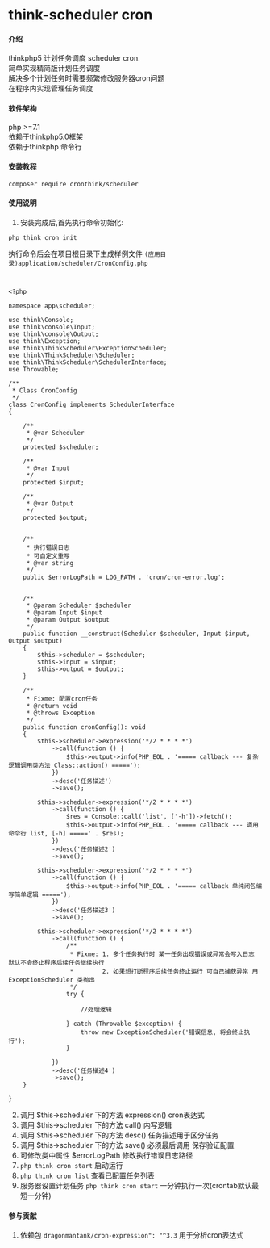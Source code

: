 # think-scheduler cron

#### 介绍
thinkphp5 计划任务调度 scheduler cron.   
简单实现精简版计划任务调度  
解决多个计划任务时需要频繁修改服务器cron问题  
在程序内实现管理任务调度

#### 软件架构
php >=7.1  
依赖于thinkphp5.0框架  
依赖于thinkphp 命令行


#### 安装教程
`composer require cronthink/scheduler `

#### 使用说明

1.  安装完成后,首先执行命令初始化:

```
php think cron init
```
执行命令后会在项目根目录下生成样例文件  `(应用目录)application/scheduler/CronConfig.php`

```


<?php

namespace app\scheduler;

use think\Console;
use think\console\Input;
use think\console\Output;
use think\Exception;
use think\ThinkScheduler\ExceptionScheduler;
use think\ThinkScheduler\Scheduler;
use think\ThinkScheduler\SchedulerInterface;
use Throwable;

/**
 * Class CronConfig
 */
class CronConfig implements SchedulerInterface
{

    /**
     * @var Scheduler
     */
    protected $scheduler;

    /**
     * @var Input
     */
    protected $input;

    /**
     * @var Output
     */
    protected $output;


    /**
     * 执行错误日志
     * 可自定义重写
     * @var string
     */
    public $errorLogPath = LOG_PATH . 'cron/cron-error.log';


    /**
     * @param Scheduler $scheduler
     * @param Input $input
     * @param Output $output
     */
    public function __construct(Scheduler $scheduler, Input $input, Output $output)
    {
        $this->scheduler = $scheduler;
        $this->input = $input;
        $this->output = $output;
    }

    /**
     * Fixme: 配置cron任务
     * @return void
     * @throws Exception
     */
    public function cronConfig(): void
    {
        $this->scheduler->expression('*/2 * * * *')
            ->call(function () {
                $this->output->info(PHP_EOL . '===== callback --- 复杂逻辑调用类方法 Class::action() =====');
            })
            ->desc('任务描述')
            ->save();

        $this->scheduler->expression('*/2 * * * *')
            ->call(function () {
                $res = Console::call('list', ['-h'])->fetch();
                $this->output->info(PHP_EOL . '===== callback --- 调用命令行 list, [-h] =====' . $res);
            })
            ->desc('任务描述2')
            ->save();

        $this->scheduler->expression('*/2 * * * *')
            ->call(function () {
                $this->output->info(PHP_EOL . '===== callback 单纯闭包编写简单逻辑 =====');
            })
            ->desc('任务描述3')
            ->save();

        $this->scheduler->expression('*/2 * * * *')
            ->call(function () {
                /**
                 * Fixme: 1. 多个任务执行时 某一任务出现错误或异常会写入日志 默认不会终止程序后续任务继续执行
                 *        2. 如果想打断程序后续任务终止运行 可自己捕获异常 用 ExceptionScheduler 类抛出
                 */
                try {

                    //处理逻辑

                } catch (Throwable $exception) {
                    throw new ExceptionScheduler('错误信息, 将会终止执行');
                }

            })
            ->desc('任务描述4')
            ->save();
    }

}
```

2.  调用 $this->scheduler 下的方法 expression() cron表达式
3.  调用 $this->scheduler 下的方法 call() 内写逻辑
4.  调用 $this->scheduler 下的方法 desc() 任务描述用于区分任务
5.  调用 $this->scheduler 下的方法 save() 必须最后调用 保存验证配置
6.  可修改类中属性 $errorLogPath 修改执行错误日志路径 
7.  `php think cron start` 启动运行  
8.  `php think cron list`  查看已配置任务列表  
7.  服务器设置计划任务 `php think cron start` 一分钟执行一次(crontab默认最短一分钟)  

#### 参与贡献

1.  依赖包 `dragonmantank/cron-expression": "^3.3` 用于分析cron表达式

